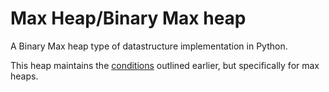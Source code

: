# Max Heap/Binary Max heap

A Binary Max heap type of datastructure implementation in Python.

This heap maintains the [conditions](../README.md#conditions) outlined earlier, but specifically for max heaps.
